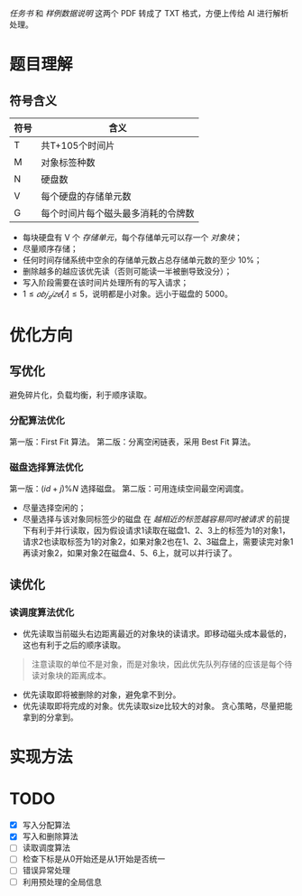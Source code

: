 *任务书* 和 *样例数据说明* 这两个 PDF 转成了 TXT 格式，方便上传给 AI 进行解析处理。

# 题目理解
## 符号含义
| 符号  | 含义                |
| --- | ----------------- |
| T   | 共T+105个时间片        |
| M   | 对象标签种数            |
| N   | 硬盘数               |
| V   | 每个硬盘的存储单元数        |
| G   | 每个时间片每个磁头最多消耗的令牌数 |

- 每块硬盘有 V 个 *存储单元*，每个存储单元可以存一个 *对象块*；
- 尽量顺序存储；
- 任何时间存储系统中空余的存储单元数占总存储单元数的至少 10%；
- 删除越多的越应该优先读（否则可能读一半被删导致没分）；
- 写入阶段需要在该时间片处理所有的写入请求；
- $1≤𝑜𝑏𝑗_𝑠𝑖𝑧𝑒[𝑖]≤5$，说明都是小对象。远小于磁盘的 5000。
# 优化方向
## 写优化
避免碎片化，负载均衡，利于顺序读取。
### 分配算法优化
第一版：First Fit 算法。
第二版：分离空闲链表，采用 Best Fit 算法。
### 磁盘选择算法优化
第一版：$(id+j)\%N$ 选择磁盘。 
第二版：可用连续空间最空闲调度。
- 尽量选择空闲的；
- 尽量选择与该对象同标签少的磁盘
	在 *越相近的标签越容易同时被请求* 的前提下有利于并行读取，因为假设请求1读取在磁盘1、2、3上的标签为1的对象1，请求2也读取标签为1的对象2，如果对象2也在1、2、3磁盘上，需要读完对象1再读对象2，如果对象2在磁盘4、5、6上，就可以并行读了。
## 读优化
### 读调度算法优化
- 优先读取当前磁头右边距离最近的对象块的读请求。即移动磁头成本最低的，这也有利于之后的顺序读取。
> 注意读取的单位不是对象，而是对象块，因此优先队列存储的应该是每个待读对象块的距离成本。
- 优先读取即将被删除的对象，避免拿不到分。
- 优先读取即将完成的对象。优先读取size比较大的对象。
	贪心策略，尽量把能拿到的分拿到。
# 实现方法

# TODO
- [x] 写入分配算法
- [x] 写入和删除算法
- [ ] 读取调度算法
- [ ] 检查下标是从0开始还是从1开始是否统一
- [ ] 错误异常处理
- [ ] 利用预处理的全局信息